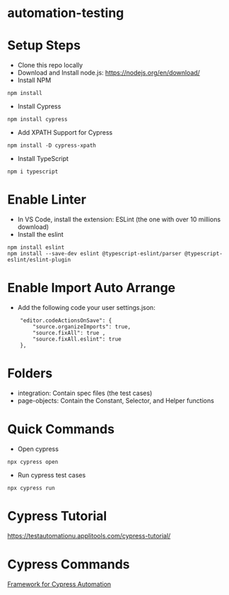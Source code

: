 # automation-testing

# Setup Steps
- Clone this repo locally
- Download and Install node.js: https://nodejs.org/en/download/
- Install NPM
```
npm install
```
- Install Cypress
```
npm install cypress
```
- Add XPATH Support for Cypress

```
npm install -D cypress-xpath
```
- Install TypeScript

```
npm i typescript
```

# Enable Linter
- In VS Code, install the extension: ESLint (the one with over 10 millions download)
- Install the eslint

```
npm install eslint
npm install --save-dev eslint @typescript-eslint/parser @typescript-eslint/eslint-plugin
```

# Enable Import Auto Arrange
- Add the following code your user settings.json:
```
    "editor.codeActionsOnSave": {
        "source.organizeImports": true,
        "source.fixAll": true ,
        "source.fixAll.eslint": true
    },
```

# Folders
- integration: Contain spec files (the test cases)
- page-objects: Contain the Constant, Selector, and Helper functions

# Quick Commands
- Open cypress

```
npx cypress open
```
- Run cypress test cases

```
npx cypress run
```

# Cypress Tutorial
https://testautomationu.applitools.com/cypress-tutorial/

# Cypress Commands
[Framework for Cypress Automation](https://docs.cypress.io/api/commands/get)
